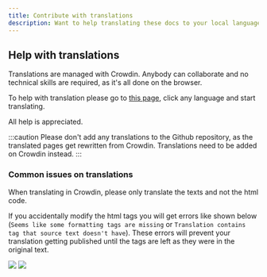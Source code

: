 ```yaml
---
title: Contribute with translations
description: Want to help translating these docs to your local language?
---
```


## Help with translations

Translations are managed with Crowdin. Anybody can collaborate and no technical skills are required, as it's all done on the browser.

To help with translation please go to [this page](https://crowdin.com/project/docsstacksco), click any language and start translating.

All help is appreciated.

:::caution
Please don't add any translations to the Github repository, as the translated pages get rewritten from Crowdin. Translations need to be added on Crowdin instead.
:::

### Common issues on translations

When translating in Crowdin, please only translate the texts and not the html code.

If you accidentally modify the html tags you will get errors like shown below (`Seems like some formatting tags are missing` or `Translation contains tag that source text doesn't have`). These errors will prevent your translation getting published until the tags are left as they were in the original text.

![](/img/crowdin-qa-issue-formatting_tags_missing.png) ![](/img/crowdin-qa-issue-tag_source.png)
